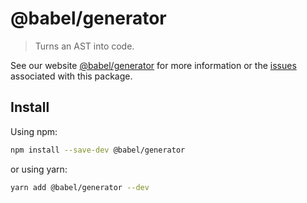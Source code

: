 # @babel/generator

> Turns an AST into code.

See our website [@babel/generator](https://babeljs.io/docs/babel-generator) for more information or
the [issues](https://github.com/babel/babel/issues?utf8=%E2%9C%93&q=is%3Aissue+label%3A%22pkg%3A%20generator%22+is%3Aopen)
associated with this package.

## Install

Using npm:

```sh
npm install --save-dev @babel/generator
```

or using yarn:

```sh
yarn add @babel/generator --dev
```
